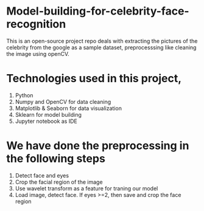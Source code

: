 # Model-building-for-celebrity-face-recognition
This is an open-source project repo deals with extracting the pictures of the celebrity from the google as a sample dataset, preprocesssing like cleaning the image using openCV.

# Technologies used in this project,

1. Python
2. Numpy and OpenCV for data cleaning
3. Matplotlib & Seaborn for data visualization
4. Sklearn for model building
5. Jupyter notebook as IDE

# We have done the preprocessing in the following steps
1. Detect face and eyes
2. Crop the facial region of the image
3. Use wavelet transform as a feature for traning our model
4. Load image, detect face. If eyes >=2, then save and crop the face region
